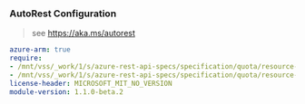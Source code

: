 ### AutoRest Configuration

> see https://aka.ms/autorest

``` yaml
azure-arm: true
require:
- /mnt/vss/_work/1/s/azure-rest-api-specs/specification/quota/resource-manager/readme.md
- /mnt/vss/_work/1/s/azure-rest-api-specs/specification/quota/resource-manager/readme.go.md
license-header: MICROSOFT_MIT_NO_VERSION
module-version: 1.1.0-beta.2
```